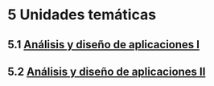 # 5 Unidades temáticas

## 5.1 [Análisis y diseño de aplicaciones I](./5_1_.Analisis_y_diseno_de_aplicaciones_I.md)

## 5.2 [Análisis y diseño de aplicaciones II](./5_2_.Analisis_y_diseno_de_aplicaciones_II.md)